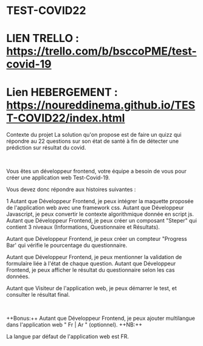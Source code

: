 # TEST-COVID22


# LIEN TRELLO : https://trello.com/b/bsccoPME/test-covid-19


# Lien HEBERGEMENT : https://noureddinema.github.io/TEST-COVID22/index.html


Contexte du projet
La solution qu'on propose est de faire un quizz qui répondre au 22 questions sur son état de santé à fin de détecter une prédiction sur résultat du covid.

​

Vous êtes un développeur frontend, votre équipe a besoin de vous pour créer une application web Test-Covid-19.

Vous devez donc répondre aux histoires suivantes :

1
Autant que Développeur Frontend, je peux intégrer la maquette proposée de l'application web avec une framework css.
Autant que Développeur Javascript, je peux convertir le contexte algorithmique donnée en script js.
Autant que Développeur Frontend, je peux créer un composant "Steper" qui contient 3 niveaux (Informations, Questionnaire et Résultats).

Autant que Développeur Frontend, je peux créer un compteur "Progress Bar' qui vérifie le pourcentage du questionnaire.

Autant que Développeur Frontend, je peux mentionner la validation de formulaire liée à l'état de chaque question.
Autant que Développeur Frontend, je peux afficher le résultat du questionnaire selon les cas données.

Autant que Visiteur de l'application web, je peux démarrer le test, et consulter le résultat final.

​

++Bonus:++ Autant que Développeur Frontend, je peux ajouter multilangue dans l'application web " Fr | Ar " (optionnel). ++NB:++

La langue par défaut de l'application web est FR.



